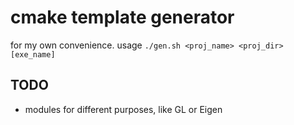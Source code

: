 # cmake template generator

for my own convenience.
usage `./gen.sh <proj_name> <proj_dir> [exe_name]`

## TODO

- modules for different purposes, like GL or Eigen